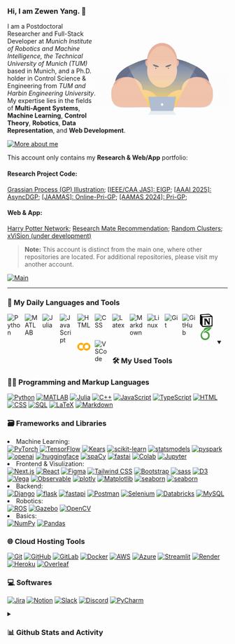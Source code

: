 ### Hi, I am Zewen Yang. 👋

<img align="right" alt="GIF" src="./images/debug.gif" width="300" />
<p>
I am a Postdoctoral Researcher and Full-Stack Developer at <i>Munich Institute of Robotics and Machine Intelligence, the Technical University of Munich (TUM)</i> based in Munich, 
and a Ph.D. holder in Control Science & Engineering from <i>TUM and Harbin Engineering University</i>.
My expertise lies in the fields of <b>Multi-Agent Systems</b>, <b>Machine Learning</b>, <b>Control Theory</b>, <b>Robotics</b>, <b>Data Representation</b>, and <b>Web Development</b>.
</p>

<a href="https://zewen-yang.github.io/"><img alt="More about me" title="Sponsorship Tiers" src="https://custom-icon-badges.demolab.com/badge/-Personal%20Homepage%20&raquo&raquo&raquo -1F222E?style=for-the-badge&logoColor=white&logo=link-external"/></a>

This account only contains my **Research & Web/App** portfolio:

#### Research Project Code:
[Grassian Process (GP) Illustration](https://github.com/alwinyang91/GPR-illustration); 
[[IEEE/CAA JAS]: EIGP](https://github.com/Zewen-Yang/EIGP);
[[AAAI 2025]: AsyncDGP](https://github.com/Xiaobing-Dai/GPgym); 
[[JAAMAS]: Online-Pri-GP](https://github.com/Zewen-Yang/Online-Pri-GP);
[[AAMAS 2024]: Pri-GP](https://github.com/Zewen-Yang/Pri-GP);



#### Web & App:
[Harry Potter Network](https://zewen-yang.github.io/Harry-Potter-Network/); 
[Research Mate Recommendation](https://research-mate.onrender.com/); 
[Random Clusters](https://zewen-yang.github.io/Random-Clusters/); 
[xViSion (under development)](https://xvision-orcin.vercel.app/)
<!-- - [Interative Dashboard](https://zewen-yang.github.io/Vis-PANDEMICS-Dashboard/)
- [Telco Churn Prediction](https://zewen-yang-churn-prediction-streamlit-streamlit-app-full-g5x4nu.streamlit.app) -->
> 
> **Note:** This account is distinct from the main one, where other repositories are located. For additional repositories, please visit my another account.


<a href="https://github.com/alwinyang91"><img alt="Main" src="https://custom-icon-badges.demolab.com/badge/-Visit My Main%20Account &raquo&raquo&raquo -1F222E?style=for-the-badge&logoColor=white&logo=link-external"/></a>

---
### 🧰 My Daily Languages and Tools
<p>
<img align="left" alt="Python" width="30px" style="padding-right:10px;" src="https://cdn.jsdelivr.net/gh/devicons/devicon/icons/python/python-original.svg" />      
<img align="left" alt="MATLAB" width="30px" style="padding-right:10px;" src="https://cdn.jsdelivr.net/gh/devicons/devicon/icons/matlab/matlab-original.svg" />
<img align="left" alt="Julia" width="30px" style="padding-right:10px;" src="https://cdn.jsdelivr.net/gh/devicons/devicon/icons/julia/julia-original-wordmark.svg" />
<img align="left" alt="JavaScript" width="30px" style="padding-right:10px;" src="https://cdn.jsdelivr.net/gh/devicons/devicon/icons/javascript/javascript-plain.svg" />
<img align="left" alt="HTML" width="30px" style="padding-right:10px;" src="https://cdn.jsdelivr.net/gh/devicons/devicon/icons/html5/html5-original-wordmark.svg" />
<img align="left" alt="CSS" width="30px" style="padding-right:10px;" src="https://cdn.jsdelivr.net/gh/devicons/devicon/icons/css3/css3-original-wordmark.svg" />
<img align="left" alt="Latex" width="30px" style="padding-right:10px;" src="https://cdn.jsdelivr.net/gh/devicons/devicon/icons/latex/latex-original.svg" />
<img align="left" alt="Markdown" width="30px" style="padding-right:10px;" src="https://cdn.jsdelivr.net/gh/devicons/devicon/icons/markdown/markdown-original.svg" />    
<img align="left" alt="Linux" width="30px" style="padding-right:10px;" src="https://cdn.jsdelivr.net/gh/devicons/devicon/icons/linux/linux-original.svg" />
<img align="left" alt="Git" width="30px" style="padding-right:10px;" src="https://cdn.jsdelivr.net/gh/devicons/devicon/icons/git/git-original.svg" />
<img align="left" alt="GitHub" width="30px" style="padding-right:10px;" src="https://cdn.jsdelivr.net/gh/devicons/devicon/icons/github/github-original.svg" />
<img align="left" alt="Notion" width="30px" style="padding-right:10px;" src="./images/notion_logo.svg" />
<img align="left" alt="Overleaf" width="30px" style="padding-right:10px;" src="./images/overleaf_logo.svg" />
<img align="left" alt="Colab" width="30px" style="padding-right:10px;" src="./images/colab_logo.svg" />
<img align="left" alt="VSCode" width="30px" style="padding-right:10px;" src="https://cdn.jsdelivr.net/gh/devicons/devicon/icons/vscode/vscode-original.svg" />
</p>

<br />

#

<details open> 
  <summary><h3>🛠️ My Used Tools</h3></summary>
  <h3>👨‍💻 Programming and Markup Languages</h3>
  <p>
    <a href="#"><img alt="Python" src="https://img.shields.io/badge/Python-14354C.svg?logo=python&logoColor=white"></a>
    <a href="#"><img alt="MATLAB" src="https://custom-icon-badges.demolab.com/badge/MATLAB/Simulink-blue.svg?logo=box&logoSource=feather"></a>
    <a href="#"><img alt="Julia" src="https://custom-icon-badges.demolab.com/badge/julia-9558B2.svg?logo=julia&logoColor=white"></a>
    <!-- <a href="#"><img alt="C" src="https://custom-icon-badges.demolab.com/badge/C-03599C.svg?logo=c-in-hexagon&logoColor=white"></a> -->
    <a href="#"><img alt="C++" src="https://custom-icon-badges.demolab.com/badge/C++-9C033A.svg?logo=cpp2&logoColor=white"></a>
    <a href="#"><img alt="JavaScript" src="https://img.shields.io/badge/JavaScript-F7DF1E.svg?logo=javascript&logoColor=black"></a>
    <a href="#"><img alt="TypeScript" src="https://img.shields.io/badge/TypeScript-3178C6.svg?logo=typescript&logoColor=white"></a>
    <a href="#"><img alt="HTML" src="https://img.shields.io/badge/HTML-E34F26.svg?logo=html5&logoColor=white"></a>
    <a href="#"><img alt="CSS" src="https://img.shields.io/badge/CSS-1572B6.svg?logo=css3&logoColor=white"></a>
    <a href="#"><img alt="SQL" src="https://custom-icon-badges.demolab.com/badge/SQL-025E8C.svg?logo=database&logoColor=white"></a>
    <a href="#"><img alt="LaTeX" src="https://img.shields.io/badge/LaTeX-008080.svg?logo=LaTeX&logoColor=white"></a>
    <a href="#"><img alt="Markdown" src="https://img.shields.io/badge/Markdown-000000.svg?logo=markdown&logoColor=white"></a>
    <!-- <a href="https://github.com/search?q=user%3ADenverCoder1+language%3Ar"><img alt="R" src="https://img.shields.io/badge/R-276DC3.svg?logo=r&logoColor=white"></a> -->
  </p>

  <h3>🗃️ Frameworks and Libraries</h3>

  <p>
    <li>Machine Learning: 
     </br>
     <a href="#"><img alt="PyTorch" src="https://img.shields.io/badge/PyTorch-EE4C2c.svg?logo=PyTorch&logoColor=white"></a>
    <a href="#"><img alt="TensorFlow" src="https://img.shields.io/badge/TensorFlow-FF6F00.svg?logo=TensorFlow&logoColor=white"></a>
    <a href="#"><img alt="Kears" src="https://img.shields.io/badge/Keras-D00000.svg?logo=keras&logoColor=white"></a>
    <a href="#"><img alt="scikit-learn" src="https://img.shields.io/badge/scikit%20learn-8CAAE6.svg?logo=scikit-learn&logoColor=white"></a>
    <a href="#"><img alt="statsmodels" src="https://custom-icon-badges.demolab.com/badge/statsmodels-4934BF.svg?logo=statsmodels-logo&logoColor=white"></a>
    <a href="#"><img alt="pyspark" src="https://img.shields.io/badge/Apache%20Spark-E25A1C.svg?logo=apachespark&logoColor=white"></a>
    <a href="#"><img alt="openai" src="https://img.shields.io/badge/openai-412991.svg?logo=openai&logoColor=white"></a>
    <a href="#"><img alt="huggingface" src="https://img.shields.io/badge/Transformers/Tokenizers-FFD21E.svg?logo=huggingface&logoColor=black"></a>
    <a href="#"><img alt="spaCy" src="https://img.shields.io/badge/spaCy-09A3D5.svg?logo=spacy&logoColor=white"></a>
    <a href="#"><img alt="fastai" src="https://custom-icon-badges.demolab.com/badge/fastai-00A98F.svg?logo=logo_square&logoColor=white"></a>
    <a href="#"><img alt="Colab" src="https://img.shields.io/badge/Colab-F9AB00.svg?logo=googlecolab&logoColor=white"></a>
    <a href="#"><img alt="Jupyter" src="https://img.shields.io/badge/Jupyter-F37626.svg?logo=Jupyter&logoColor=white"></a>
    </li>
    <li>Frontend & Visulization:
    </br>
    <a href="#"><img alt="Next.js" src="https://img.shields.io/badge/Next.js-000000.svg?logo=nextdotjs&logoColor=white"></a>
    <a href="#"><img alt="React" src="https://img.shields.io/badge/React-61DAFB.svg?logo=React&logoColor=black"></a>
    <a href="#"><img alt="Figma" src="https://img.shields.io/badge/Figma-F24E1E.svg?logo=figma&logoColor=white"></a>
    <a href="#"><img alt="Tailwind CSS" src="https://img.shields.io/badge/Tailwind%20CSS-06B6D4.svg?logo=tailwindcss&logoColor=white"></a>
    <a href="#"><img alt="Bootstrap" src="https://img.shields.io/badge/Bootstrap-7952B3.svg?logo=bootstrap&logoColor=white"></a>
    <a href="#"><img alt="sass" src="https://custom-icon-badges.demolab.com/badge/Sass-CC6699.svg?logo=sass&logoColor=white"></a>
    <a href="#"><img alt="D3" src="https://img.shields.io/badge/D3.js-F9A03C.svg?logo=d3.js&logoColor=white"></a>
    <a href="#"><img alt="Vega" src="https://img.shields.io/badge/Vega--Lite/--Altair-2450B2.svg?logo=Vega&logoColor=white"></a>
    <a href="#"><img alt="Observable" src="https://img.shields.io/badge/Observable-353E58.svg?logo=observable&logoColor=white"></a>
    <a href="#"><img alt="plotly" src="https://img.shields.io/badge/Plotly-3F4F75.svg?logo=plotly&logoColor=white"></a>
    <a href="#"><img alt="Matplotlib" src="https://custom-icon-badges.demolab.com/badge/Matplotlib-334455.svg?logo=matplotlib-logo&logoColor=white"></a>
    <a href="#"><img alt="seaborn" src="https://custom-icon-badges.demolab.com/badge/seaborn-2D50A5.svg?logo=seaborn&logoColor=white"></a>
    <a href="#"><img alt="seaborn" src="https://img.shields.io/badge/GeoPandas-139C5A.svg?logo=geopandas&logoColor=white"></a>
    </li>
    <li>Backend:
    </br>
    <a href="#"><img alt="Django" src="https://img.shields.io/badge/Django-092E20.svg?logo=Django&logoColor=white"></a>
    <a href="#"><img alt="flask" src="https://custom-icon-badges.demolab.com/badge/Flask-000000.svg?logo=flask&logoColor=white"></a>
    <a href="#"><img alt="fastapi" src="https://custom-icon-badges.demolab.com/badge/FastAPI-009688.svg?logo=fastapi&logoColor=white"></a>
    <a href="#"><img alt="Postman" src="https://custom-icon-badges.demolab.com/badge/Postman-FF6C37.svg?logo=postman&logoColor=white"></a>
    <a href="#"><img alt="Selenium" src="https://img.shields.io/badge/Selenium-43B02A.svg?logo=selenium&logoColor=white"></a>
    <a href="#"><img alt="Databricks" src="https://img.shields.io/badge/Databricks-FF3621.svg?logo=databricks&logoColor=white"></a>
    <a href="#"><img alt="MySQL" src="https://img.shields.io/badge/MySQL-00f.svg?logo=mysql&logoColor=white"></a>
    </li>
    <li>Robotics:
    </br>
    <a href="#"><img alt="ROS" src="https://img.shields.io/badge/ROS-22314E.svg?logo=ros&logoColor=white"></a>
    <a href="#"><img alt="Gazebo" src="https://custom-icon-badges.demolab.com/badge/Gazebo-FF7800.svg?logo=gazebo_icon&logoColor=white"></a>
    <a href="#"><img alt="OpenCV" src="https://img.shields.io/badge/OpenCV-5C3EE8.svg?logo=opencv&logoColor=white"></a>
    </li>
    <li>Basics:
    </br>
    <a href="#"><img alt="NumPy" src="https://img.shields.io/badge/Numpy-013243.svg?logo=numpy&logoColor=white"></a>
    <a href="#"><img alt="Pandas" src="https://img.shields.io/badge/Pandas-150458.svg?logo=pandas&logoColor=white"></a>
    </li>
  </p>

  <h3>🌐 Cloud Hosting Tools</h3>
  <p>
    <a href="#"><img alt="Git" src="https://img.shields.io/badge/Git-F05033.svg?logo=git&logoColor=white"></a>
    <a href="#"><img alt="GitHub" src="https://img.shields.io/badge/GitHub-181717.svg?logo=github&logoColor=white"></a>
    <a href="#"><img alt="GitLab" src="https://img.shields.io/badge/GitLab-FC6D26.svg?logo=GitLab&logoColor=white"></a>
    <a href="#"><img alt="Docker" src="https://img.shields.io/badge/Docker-2496ED.svg?logo=docker&logoColor=white"></a>
    <a href="#"><img alt="AWS" src="https://img.shields.io/badge/AWS-232F3E.svg?logo=amazon&logoColor=white"></a>
    <a href="#"><img alt="Azure" src="https://custom-icon-badges.demolab.com/badge/Azure-0078D4.svg?logo=azure&logoColor=white"></a>
    <!-- <a href="#"><img alt="Azure" src="https://img.shields.io/badge/Azure-0078D4.svg?logo=microsoft-azure&logoColor=white"></a> -->
    <a href="#"><img alt="Streamlit" src="https://img.shields.io/badge/Streamlit-FF4B4B.svg?logo=Streamlit&logoColor=white"></a>
    <a href="#"><img alt="Render" src="https://img.shields.io/badge/Render-46E3B7.svg?logo=render&logoColor=white"></a>
    <!-- <a href="#"><img alt="Render" src="https://custom-icon-badges.demolab.com/badge/Render-46E3B7.svg?logo=render&logoColor=white"></a> -->
    <a href="#"><img alt="Heroku" src="https://img.shields.io/badge/Heroku-430098.svg?logo=heroku&logoColor=white"></a>
    <!-- <a href="#"><img alt="Heroku" src="https://custom-icon-badges.demolab.com/badge/Heroku-430098.svg?logo=heroku&logoColor=white"></a> -->
    <a href="#"><img alt="Overleaf" src="https://img.shields.io/badge/Overleaf-47A141.svg?logo=overleaf&logoColor=white"></a>
    
  </p>

  <h3>💻 Softwares</h3>
  <p>
    <a href="#"><img alt="Jira" src="https://img.shields.io/badge/Jira-0052CC.svg?logo=jira&logoColor=white"></a>
    <!-- <a href="#"><img alt="Visual Studio Code" src="https://img.shields.io/badge/VS%20Code-0078d7.svg?logo=visual-studio-code&logoColor=white"></a> -->
    <!-- <a href="#"><img alt="PyCharm" src="https://custom-icon-badges.demolab.com/badge/PyCharm-000000.svg?logo=pycharm&logoColor=white"></a> -->
    <a href="#"><img alt="Notion" src="https://img.shields.io/badge/Notion-010101.svg?logo=notion&logoColor=white"></a>
    <a href="#"><img alt="Slack" src="https://img.shields.io/badge/Slack-4A154B.svg?logo=slack&logoColor=white"></a>
    <a href="#"><img alt="Discord" src="https://img.shields.io/badge/-Discord-5865F2.svg?logo=discord&logoColor=white"></a>
    <a href="#"><img alt="PyCharm" src="https://custom-icon-badges.demolab.com/badge/VS Code-white.svg?logo=vs-code&logoColor=black"></a>
  </p>
</details>

<details> 
  <summary><h3>📊 Github Stats and Activity</h3></summary>

  > <b>Note:</b> The stats and activity of this account are metrics only of my public code and do not reflect my overall experience or skill level.

  <h3>🔥 Streak Stats</h3>

  <!-- GitHub Readme Streak Stats - https://github.com/DenverCoder1/github-readme-streak-stats -->
  <p>
    <a href="https://github.com/DenverCoder1/github-readme-streak-stats">
      <img title="🔥 Get streak stats for your profile at git.io/streak-stats" alt="zewen-yang streak" src="https://streak-stats.demolab.com/?user=zewen-yang&theme=monokai-metallian&hide_border=true"/>
    </a>
  </p>

  <h3>💻 GitHub Profile Stats</h3>

  <!-- https://github.com/anuraghazra/github-readme-stats -->

  <a href="https://github.com/anuraghazra/github-readme-stats"><img alt="zewen-yang's Github Stats" src="https://denvercoder1-github-readme-stats.vercel.app/api/?username=alwinyang91&show_icons=true&include_all_commits=true&count_private=true&theme=react&hide_border=true&bg_color=1F222E&title_color=F85D7F&icon_color=F8D866" height="192px"/></a>
  <a href="https://github.com/anuraghazra/github-readme-stats"><img alt="zewen-yang's Top Languages" src="https://denvercoder1-github-readme-stats.vercel.app/api/top-langs/?username=zewen-yang&langs_count=8&layout=compact&theme=react&hide_border=true&bg_color=1F222E&title_color=F85D7F&icon_color=F8D866&hide=Jupyter%20Notebook,Roff" height="192px"/></a>
  <br/>
  
  <!-- https://github.com/ashutosh00710/github-readme-activity-graph -->


  <a href="https://github.com/ashutosh00710/github-readme-activity-graph"><img alt="ZewenYang's Activity Graph" src="https://github-readme-activity-graph.vercel.app/graph/?username=Zewen-Yang&bg_color=1F222E&color=F8D866&line=F85D7F&point=FFFFFF&hide_border=true" /></a>

  <!-- <h3>⚡ Recent GitHub Activity</h3>

  <!-- https://github.com/jamesgeorge007/github-activity-readme -->
  <!--START_SECTION:activity-->

<!-- 1. 🎉 Merged PR [#69](https://github.com/DenverCoder1/professor-vector-discord-bot/pull/69) in [DenverCoder1/professor-vector-discord-bot](https://github.com/DenverCoder1/professor-vector-discord-bot)
1. 🎉 Merged PR [#11](https://github.com/DenverCoder1/play-lichess/pull/11) in [DenverCoder1/play-lichess](https://github.com/DenverCoder1/play-lichess)
2. 💪 Opened PR [#11](https://github.com/DenverCoder1/play-lichess/pull/11) in [DenverCoder1/play-lichess](https://github.com/DenverCoder1/play-lichess)
3. 💪 Opened PR [#9832](https://github.com/python/typeshed/pull/9832) in [python/typeshed](https://github.com/python/typeshed)
4. 🎉 Merged PR [#100](https://github.com/DenverCoder1/table2ascii/pull/100) in [DenverCoder1/table2ascii](https://github.com/DenverCoder1/table2ascii) --> 
<!--END_SECTION:activity-->

</details>


<!--
**Zewen-Yang/Zewen-Yang** is a ✨ _special_ ✨ repository because its `README.md` (this file) appears on your GitHub profile.

Here are some ideas to get you started:

- 🔭 I’m currently working on ...
- 🌱 I’m currently learning ...
- 👯 I’m looking to collaborate on ...
- 🤔 I’m looking for help with ...
- 💬 Ask me about ...
- 📫 How to reach me: ...
- 😄 Pronouns: ...
- ⚡ Fun fact: ...
-->
